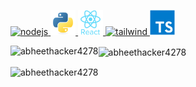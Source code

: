 <p>
    <a href="https://images.velog.io/images/rockjeon/post/57921ea5-c5fe-48a5-9a1a-2019c3904f08/node123123.png" target="_blank" rel="noreferrer">
        <img src="original-wordmark.svg" alt="nodejs" width="40" height="40">
    </a>
    <a href="https://www.python.org" target="_blank" rel="noreferrer">
        <img src="https://raw.githubusercontent.com/devicons/devicon/master/icons/python/python-original.svg" alt="python" width="40" height="40">
    </a>
    <a href="https://reactjs.org/" target="_blank" rel="noreferrer">
        <img src="https://raw.githubusercontent.com/devicons/devicon/master/icons/react/react-original-wordmark.svg" alt="react" width="40" height="40">
    </a>
    <a href="https://tailwindcss.com/" target="_blank" rel="noreferrer">
        <img src="https://www.vectorlogo.zone/logos/tailwindcss/tailwindcss-icon.svg" alt="tailwind" width="40" height="40">
    </a>
    <a href="https://www.typescriptlang.org/" target="_blank" rel="noreferrer">
        <img src="https://raw.githubusercontent.com/devicons/devicon/master/icons/typescript/typescript-original.svg" alt="typescript" width="40" height="40">
    </a>
</p>

<p>
    <img align="left" src="https://github-readme-stats.vercel.app/api/top-langs?username=abheethacker4278&show_icons=true&locale=en&layout=compact" alt="abheethacker4278">
</p>

<p>
    <img align="center" src="https://github-readme-stats.vercel.app/api?username=abheethacker4278&show_icons=true&locale=en" alt="abheethacker4278">
</p>

<p>
    <img align="center" src="https://github-readme-streak-stats.herokuapp.com/?user=abheethacker4278" alt="abheethacker4278">
</p>
